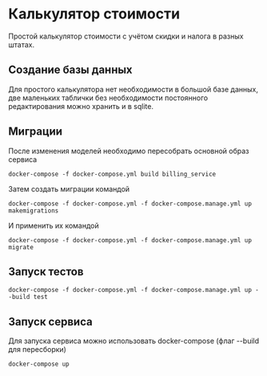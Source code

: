 # Калькулятор стоимости

Простой калькулятор стоимости с учётом скидки и налога в разных штатах.


## Создание базы данных

Для простого калькулятора нет необходимости в большой базе данных,
две маленьких таблички без необходимости постоянного редактирования
можно хранить и в sqlite.


## Миграции

После изменения моделей необходимо пересобрать основной образ сервиса

```shell
docker-compose -f docker-compose.yml build billing_service
```

Затем создать миграции командой

```shell
docker-compose -f docker-compose.yml -f docker-compose.manage.yml up makemigrations
```

И применить их командой

```shell
docker-compose -f docker-compose.yml -f docker-compose.manage.yml up migrate
```


## Запуск тестов

```shell
docker-compose -f docker-compose.yml -f docker-compose.manage.yml up --build test
```

## Запуск сервиса

Для запуска сервиса можно использовать docker-compose (флаг --build для пересборки)

```shell
docker-compose up
```
